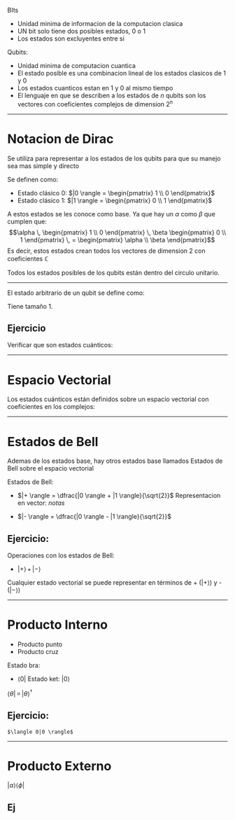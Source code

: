 BIts
- Unidad minima de informacion de la computacion clasica
- UN bit solo tiene dos posibles estados, 0 o 1
- Los estados son excluyentes entre si

Qubits:
- Unidad minima de computacion cuantica
- El estado posible es una combinacion lineal de los estados clasicos de 1 y 0
- Los estados cuanticos estan en 1 y 0 al mismo tiempo
- El lenguaje en que se describen a los estados de $n$ qubits son los vectores con coeficientes complejos de dimension $2^n$

___
# Notacion de Dirac

Se utiliza para representar a los estados de los qubits para que su manejo sea mas simple y directo

Se definen como:
- Estado clásico 0:
	$|0 \rangle = \begin{pmatrix} 1 \\ 0 \end{pmatrix}$
- Estado clásico 1:
	$|1 \rangle = \begin{pmatrix} 0 \\ 1 \end{pmatrix}$

A estos estados se les conoce como base. Ya que hay un $\alpha$ como $\beta$ que cumplen que:
$$\alpha \, \begin{pmatrix} 1 \\ 0 \end{pmatrix} \, \beta \begin{pmatrix} 0 \\ 1 \end{pmatrix} \, = \begin{pmatrix} \alpha \\ \beta \end{pmatrix}$$
Es decir, estos estados crean todos los vectores de dimension 2 con coeficientes $\mathbb{C}$

Todos los estados posibles de los qubits están dentro del circulo unitario.

___
El estado arbitrario de un qubit se define como:

Tiene tamaño 1. 

## Ejercicio
Verificar que son estados cuánticos:

___

# Espacio Vectorial

Los estados cuánticos están definidos sobre un espacio vectorial con coeficientes en los complejos:

___
# Estados de Bell

Ademas de los estados base, hay otros estados base llamados Estados de Bell sobre el espacio vectorial

Estados de Bell:
- $|+ \rangle = \dfrac{|0 \rangle + |1 \rangle}{\sqrt{2}}$
Representacion en vector:
$notas$

- $|- \rangle = \dfrac{|0 \rangle - |1 \rangle}{\sqrt{2}}$

## Ejercicio:
Operaciones con los estados de Bell:

- $|+ \rangle \, + \, |-\rangle$

Cualquier estado vectorial se puede representar en términos de + ($|+ \rangle$) y - ($|- \rangle$)

___
# Producto Interno

- Producto punto
- Producto cruz

Estado bra:
- $\langle 0 |$
Estado ket:
$|0 \rangle$

$\langle \theta | \, = \, | \theta \rangle ^ \dagger$

## Ejercicio:

	$\langle 0|0 \rangle$


___
# Producto Externo

$| \alpha \rangle \langle \phi |$

## Ej